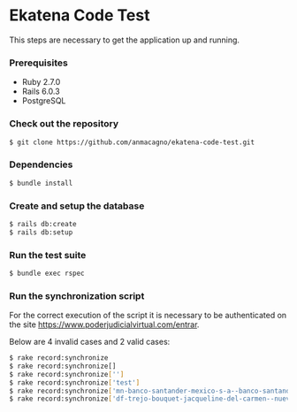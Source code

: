 # Ekatena Code Test

This steps are necessary to get the application up and running.

### Prerequisites

- Ruby 2.7.0
- Rails 6.0.3
- PostgreSQL

### Check out the repository

```bash
$ git clone https://github.com/anmacagno/ekatena-code-test.git
```

### Dependencies

```bash
$ bundle install
```

### Create and setup the database

```bash
$ rails db:create
$ rails db:setup
```

### Run the test suite

```bash
$ bundle exec rspec
```

### Run the synchronization script

For the correct execution of the script it is necessary to be authenticated on the site https://www.poderjudicialvirtual.com/entrar.

Below are 4 invalid cases and 2 valid cases:

```bash
$ rake record:synchronize
$ rake record:synchronize[]
$ rake record:synchronize['']
$ rake record:synchronize['test']
$ rake record:synchronize['mn-banco-santander-mexico-s-a--banco-santander-mexico']
$ rake record:synchronize['df-trejo-bouquet-jacqueline-del-carmen--nueva-wal-mart-de-mexico-s-de-r-l-de-c-v-y-servicios-adminis-26/2020']
```
